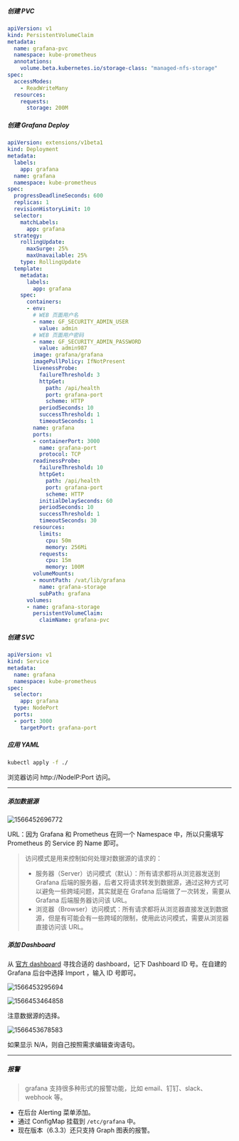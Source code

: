 ##### 创建 PVC

```yaml
apiVersion: v1
kind: PersistentVolumeClaim
metadata: 
  name: grafana-pvc
  namespace: kube-prometheus
  annotations: 
    volume.beta.kubernetes.io/storage-class: "managed-nfs-storage"
spec:
  accessModes: 
    - ReadWriteMany
  resources:
    requests: 
      storage: 200M
```

##### 创建 Grafana Deploy

```yaml
apiVersion: extensions/v1beta1
kind: Deployment
metadata:
  labels:
    app: grafana
  name: grafana
  namespace: kube-prometheus
spec:
  progressDeadlineSeconds: 600
  replicas: 1
  revisionHistoryLimit: 10
  selector:
    matchLabels:
      app: grafana
  strategy:
    rollingUpdate:
      maxSurge: 25%
      maxUnavailable: 25%
    type: RollingUpdate
  template:
    metadata:
      labels:
        app: grafana
    spec:
      containers:
      - env:
        # WEB 页面用户名
        - name: GF_SECURITY_ADMIN_USER
          value: admin
        # WEB 页面用户密码
        - name: GF_SECURITY_ADMIN_PASSWORD
          value: admin987
        image: grafana/grafana
        imagePullPolicy: IfNotPresent
        livenessProbe:
          failureThreshold: 3
          httpGet:
            path: /api/health
            port: grafana-port
            scheme: HTTP
          periodSeconds: 10
          successThreshold: 1
          timeoutSeconds: 1
        name: grafana
        ports:
        - containerPort: 3000
          name: grafana-port
          protocol: TCP
        readinessProbe:
          failureThreshold: 10
          httpGet:
            path: /api/health
            port: grafana-port
            scheme: HTTP
          initialDelaySeconds: 60
          periodSeconds: 10
          successThreshold: 1
          timeoutSeconds: 30
        resources:
          limits:
            cpu: 50m
            memory: 256Mi
          requests:
            cpu: 15m
            memory: 100M
        volumeMounts:
        - mountPath: /vat/lib/grafana
          name: grafana-storage
          subPath: grafana
      volumes:
      - name: grafana-storage
        persistentVolumeClaim:
          claimName: grafana-pvc
```

##### 创建 SVC

```yaml
apiVersion: v1
kind: Service
metadata:
  name: grafana
  namespace: kube-prometheus
spec:
  selector:
    app: grafana
  type: NodePort
  ports:
  - port: 3000
    targetPort: grafana-port
```

##### 应用 YAML

```bash 
kubectl apply -f ./
```

浏览器访问 http://NodeIP:Port 访问。

---

##### 添加数据源

![1566452696772](1566452696772.png)

URL：因为 Grafana 和 Prometheus 在同一个 Namespace 中，所以只需填写 Prometheus 的 Service 的 Name 即可。

> 访问模式是用来控制如何处理对数据源的请求的：
>
> - 服务器（Server）访问模式（默认）：所有请求都将从浏览器发送到 Grafana 后端的服务器，后者又将请求转发到数据源，通过这种方式可以避免一些跨域问题，其实就是在 Grafana 后端做了一次转发，需要从 Grafana 后端服务器访问该 URL。
> - 浏览器（Browser）访问模式：所有请求都将从浏览器直接发送到数据源，但是有可能会有一些跨域的限制，使用此访问模式，需要从浏览器直接访问该 URL。

##### 添加 Dashboard

从 [官方 dashboard](https://grafana.com/grafana/dashboards) 寻找合适的 dashboard，记下 Dashboard ID 号。在自建的 Grafana 后台中选择 Import ，输入 ID 号即可。

![1566453295694](1566453295694.png)

![1566453464858](1566453464858.png)

注意数据源的选择。

![1566453678583](1566453678583.png)

如果显示 N/A，则自己按照需求编辑查询语句。

---

##### 报警

> grafana 支持很多种形式的报警功能，比如 email、钉钉、slack、webhook 等。

- 在后台 Alerting 菜单添加。
- 通过 ConfigMap 挂载到 `/etc/grafana` 中。
- 现在版本（6.3.3）还只支持 Graph 图表的报警。